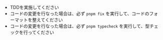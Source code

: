 - TDDを実施してください
- コードの変更を行なった場合は、必ず `pnpm fix` を実行して、コードのフォーマットを整えてください
- コードの変更を行なった場合は、必ず `pnpm typecheck` を実行して、型チェックを行ってください
